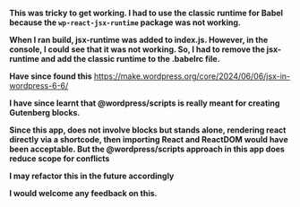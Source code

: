 **This was tricky to get working. I had to use the classic runtime for Babel because the `wp-react-jsx-runtime` package was not working.**

**When I ran build, jsx-runtime was added to index.js. However, in the console, I could see that it was not working. So, I had to remove the jsx-runtime and add the classic runtime to the .babelrc file.**

**Have since found this**
https://make.wordpress.org/core/2024/06/06/jsx-in-wordpress-6-6/

**I have since learnt that @wordpress/scripts is really meant for creating Gutenberg blocks.**

**Since this app, does not involve blocks but stands alone, rendering react directly via a shortcode, then importing React and ReactDOM would have been acceptable. But the @wordpress/scripts approach in this app does reduce scope for conflicts**

**I may refactor this in the future accordingly**

**I would welcome any feedback on this.**
